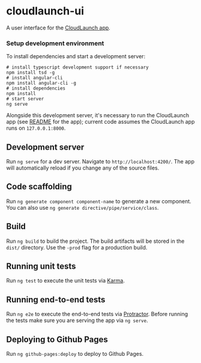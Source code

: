 # cloudlaunch-ui
A user interface for the [CloudLaunch app](https://github.com/galaxyproject/cloudlaunch/tree/dev).

### Setup development environment

To install dependencies and start a development server:

    # install typescript development support if necessary
    npm install tsd -g
    # install angular-cli
    npm install angular-cli -g
    # install dependencies
    npm install
    # start server
    ng serve

Alongside this development server, it's necessary to run the CloudLaunch app
(see [README](https://github.com/galaxyproject/cloudlaunch/blob/dev/README.rst)
for the app); current code assumes the CloudLaunch app runs on `127.0.0.1:8000`.

## Development server
Run `ng serve` for a dev server. Navigate to `http://localhost:4200/`. The app will automatically reload if you change any of the source files.

## Code scaffolding

Run `ng generate component component-name` to generate a new component. You can also use `ng generate directive/pipe/service/class`.

## Build

Run `ng build` to build the project. The build artifacts will be stored in the `dist/` directory. Use the `-prod` flag for a production build.

## Running unit tests

Run `ng test` to execute the unit tests via [Karma](https://karma-runner.github.io).

## Running end-to-end tests

Run `ng e2e` to execute the end-to-end tests via [Protractor](http://www.protractortest.org/). 
Before running the tests make sure you are serving the app via `ng serve`.

## Deploying to Github Pages

Run `ng github-pages:deploy` to deploy to Github Pages.